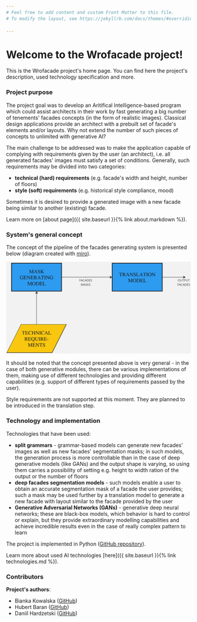 ```yaml
---
# Feel free to add content and custom Front Matter to this file.
# To modify the layout, see https://jekyllrb.com/docs/themes/#overriding-theme-defaults

---
```

# Welcome to the Wrofacade project!

This is the Wrofacade project's home page. You can find here the project's description,
used technology specification and more.

### Project purpose

The project goal was to develop an Aritifical Intelligence-based program which
could assist architects in their work by fast generating
a big number of tenements' facades concepts (in the form of
realistic images). Classical design applications provide an architect
with a prebuilt set of facade's elements and/or layouts. Why not
extend the number of such pieces of concepts to unlimited with generative AI?

The main challenge to be addressed was to make the application
capable of complying with requirements given by the user (an architect),
i.e. all generated facades' images must satisfy a set of conditions.
Generally, such requirements may be divided into two categories:

- **technical (hard) requirements** (e.g. facade's width and height,
number of floors)
- **style (soft) requirements** (e.g. historical style compliance, mood)

Sometimes it is desired to provide a generated image with a new facade
being similar to another (existing) facade.

Learn more on [about page]({{ site.baseurl }}{% link about.markdown %}).

### System's general concept

The concept of the pipeline of the facades generating system
is presented below (diagram created with [miro](https://miro.com/app/dashboard/)).

![pipeline-concept-diagram](img/Flowchart.jpg)

It should be noted that the concept presented above is very general - in the case
of both generative modules, there can be various implementations of them,
making use of different technologies and providing different capabilities
(e.g. support of different types of requirements passed by the user).

Style requirements are not supported at this moment. They are planned to be
introduced in the translation step.

### Technology and implementation

Technologies that have been used:

- **split grammars** - grammar-based models can generate new facades' images
as well as new facades' segmentation masks; in such models, the generation process is more controllable
than in the case of deep generative models (like GANs) and the output shape is varying,
so using them carries a possibility of setting e.g. height to width ration of the output
or the number of floors
- **deep facades segmentation models** - such models enable a user to obtain an accurate
segmentation mask of a facade the user provides; such a mask may be used further by a translation
model to generate a new facade with layout similar to the facade provided by the user
- **Generative Adversarial Networks (GANs)** - generative deep neural networks; these are
black-box models, which behavior is hard to control or explain, but they provide extraordinary
modelling capabilities and achieve incredible results even in the case of really complex pattern
to learn

The project is implemented in Python ([GitHub repository](https://github.com/Tenements-facades-project/wrofacade)).

Learn more about used AI technologies [here]({{ site.baseurl }}{% link technologies.md %}).

### Contributors

**Project's authors**:

- Bianka Kowalska ([GitHub](https://github.com/bianekk))
- Hubert Baran ([GitHub](https://github.com/Hubert1225))
- Daniil Hardzetski ([GitHub](https://github.com/DanH4rd))

